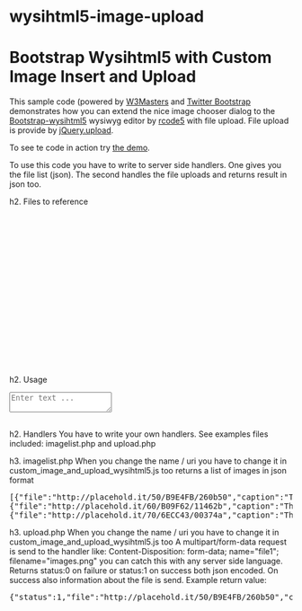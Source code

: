 wysihtml5-image-upload
======================

Bootstrap Wysihtml5 with Custom Image Insert and Upload 
====

This sample code (powered by [W3Masters](http://www.w3masters.nl/) and [Twitter Bootstrap](http://twitter.github.com/bootstrap/) demonstrates how you can extend the nice image chooser dialog to the [Bootstrap-wysihtml5](https://github.com/jhollingworth/bootstrap-wysihtml5) wysiwyg editor by [rcode5](http://rcode5.wordpress.com/2012/11/01/custom-image-upload-modal-with-bootstrap-wysihtml5/comment-page-1/) with file upload.
File upload is provide by [jQuery.upload](http://lagoscript.org/jquery/upload).

To see te code in action try [the demo](http://www.w3masters.nl/bootstrap-wysihtml5/).

To use this code you have to write to server side handlers. One gives you the file list (json). 
The second handles the file uploads and returns result in json too.

h2. Files to reference

<pre>
<link href="//netdna.bootstrapcdn.com/twitter-bootstrap/2.3.0/css/bootstrap-combined.min.css" rel="stylesheet">
<link href="//cdn.jsdelivr.net/bootstrap.wysihtml5/0.0.2/bootstrap-wysihtml5-0.0.2.css" rel="stylesheet">
<!-- Placed at the end of the document so the pages load faster -->
<script type="text/javascript" src="//cdn.jsdelivr.net/wysihtml5/0.3.0/wysihtml5-0.3.0.min.js"></script>
<script src="//ajax.googleapis.com/ajax/libs/jquery/1.9.1/jquery.min.js"></script>
<script src="//netdna.bootstrapcdn.com/twitter-bootstrap/2.3.0/js/bootstrap.min.js"></script>
<script src="//cdnjs.cloudflare.com/ajax/libs/underscore.js/1.4.2/underscore-min.js"></script>
<script type="text/javascript" src="js/bootstrap-wysihtml5-0.0.2.js"></script>
<script type="text/javascript" src="js/custom_image_and_upload_wysihtml5.js"></script>
<script type="text/javascript" src="js/jqueryupload.js"></script>
</pre>

h2. Usage

<pre>
<textarea class="wysi" placeholder="Enter text ..."></textarea>
</pre>


h2. Handlers
You have to write your own handlers. See examples files included: imagelist.php and upload.php

h3. imagelist.php
When you change the name / uri you have to change it in custom_image_and_upload_wysihtml5.js too
returns a list of images in json format
<pre>
[{"file":"http://placehold.it/50/B9E4FB/260b50","caption":"This image is 50x50 and uses colors #B9E4FB and #260b50","foreground":"B9E4FB","background":"260b50"},
{"file":"http://placehold.it/60/B09F62/11462b","caption":"This image is 60x60 and uses colors #B09F62 and #11462b","foreground":"B09F62","background":"11462b"},
{"file":"http://placehold.it/70/6ECC43/00374a","caption":"This image is 70x70 and uses colors #6ECC43 and #00374a","foreground":"6ECC43","background":"00374a"}]
</pre>

h3. upload.php 
When you change the name / uri you have to change it in custom_image_and_upload_wysihtml5.js too
A multipart/form-data request is send to the handler like: Content-Disposition: form-data; name="file1"; filename="images.png" you can catch this with any server side language.
Returns status:0 on failure or status:1 on success both json encoded.
On success also information about the file is send.
Example return value:
<pre>
{"status":1,"file":"http://placehold.it/50/B9E4FB/260b50","caption":"This image is 50x50 and uses colors #B9E4FB and #260b50","foreground":"B9E4FB","background":"260b50"}
</pre>
